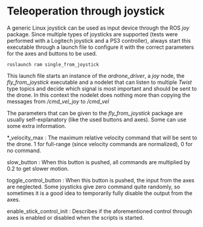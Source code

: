 Teleoperation through joystick
=============================
A generic Linux joystick can be used as input device through the ROS *joy* package. Since multiple types of joysticks are supported (tests were performed with a Logitech joystick and a PS3 controller), always start this executable through a launch file to configure it with the correct parameters for the axes and buttons to be used.
```
roslaunch ram single_from_joystick
```
This launch file starts an instance of the *ardrone_driver*, a *joy* node, the *fly_from_joystick* executable and a nodelet that can listen to multiple *Twist* type topics and decide which signal is most important and should be sent to the drone. In this context the nodelet does nothing more than copying the messages from */cmd_vel_joy* to */cmd_vel*

The parameters that can be given to the *fly_from_joystick* package are usually self-explanatory (like the used buttons and axes). Some can use some extra information.

\*_velocity_max
:   The maximum relative velocity command that will be sent to the drone. 1 for full-range (since velocity commands are normalized), 0 for no command.

slow_button
:   When this button is pushed, all commands are multiplied by 0.2 to get slower motion.

toggle_control_button
:   When this button is pushed, the input from the axes are neglected. Some joysticks give zero command quite randomly, so sometimes it is a good idea to temporarily fully disable the output from the axes.

enable_stick_control_init
:   Describes if the aforementioned control through axes is enabled or disabled when the scripts is started.

